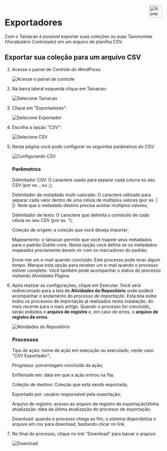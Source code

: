 <div style="float: right; margin-left: 1rem;">
	<img 
		alt="Ícone de Exportadores" 
		src="_assets/images/icon_exporters.png"
		width="40"
		height="40">
</div>

# Exportadores

Com o Tainacan é possível exportar suas coleções ou suas Taxonomias (Vocabulário Controlado) em um arquivo de planilha CSV.

## Exportar sua coleção para um arquivo CSV

1. Acesse o painel de *Controle do WordPress*:

   ![Acesse o painel de controle](\_assets\images\exportador_01.png)

   

2. Na barra lateral esquerda clique em Tainacan:

   ![Selecione Tainacan](\_assets\images\exportador_02.png)

   

3. Clique em "Exportadores":

   ![Selecione Exportador](\_assets\images\exportador_03.png)

   

4. Escolha a opção "CSV":

   ![Selecione CSV](\_assets\images\exportador_04.png)

   

5. Nesta página você pode configurar os seguintes parâmetros do CSV:

   ![Configurando CSV](\_assets\images\exportador_05.png)

   

   ### Parêmetros

   

   Delimitador CSV: O caractere usado para separar cada coluna no seu CSV (por ex. , ou ;);

   Delimitador de metadado multi-valorado: O caractere utilizado para separar cada valor dentro de uma célula de múltiplos valores (por ex. | |). Note que o metadado destino precisa aceitar múltiplos valores;

   Delimitador de texto: O caractere que delimita o conteúdo de cada célula no seu CSV (por ex. ");

   Coleção de origem: a coleção que você deseja importar;

   Mapeamento: o tainacan permite que você mapeie seus metadados para o padrão Dublin-core. Nesta opção você define se os metadados mapeados previamente devem vir com os marcadores do padrão;

   Envie-me um e-mail quando concluído: Este processo pode levar algum tempo. Marque esta opção para receber um e-mail quando o processo estiver completo. Você também pode acompanhar o status do processo visitando Atividades Página.

   

6. Após realizar as configurações, clique em Executar. Você será redirecionado para a tela de **Atividades do Repositório** onde poderá acompanhar o andamento do *processo de importação*. Esta tela exibe todos os processos de importação já realizados nesta instalação, do mais recente para o mais antigo. Quando o processo for concluído, serão exibidos o **arquivo de registro** e, em caso de erros, o **arquivo de registro de erros**.

   ![Atividades do Repositório](\_assets\images\exportador_06.png)

   

   ### Processos

   

   Tipo de ação: nome da ação em execução ou executado, neste caso "CSV Exportador";

   Progresso: porcentagem concluída da ação;

   Enfileirado em: data em que a ação entrou na fila;

   Coleção de destino: Coleção que está sendo exportada;

   Exportado por: usuário responsável pela exportação;

   Arquivo de registro: acesso ao arquivo de registro da exportaçãoÚltima atualização: data da última atualização do processo de exportação;

   Download: quando o processo chega ao fim, o sistema disponibiliza o arquivo em csv para download, bastando clicar no link. 

   

7. No final do processo, clique no link "Download" para baixar o arquivo:

   ![Download](\_assets\images\exportador_07.png)

   




